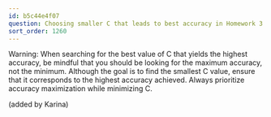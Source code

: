 ```yaml
---
id: b5c44e4f07
question: Choosing smaller C that leads to best accuracy in Homework 3 Question 6
sort_order: 1260
---
```


Warning: When searching for the best value of C that yields the highest accuracy, be mindful that you should be looking for the maximum accuracy, not the minimum. Although the goal is to find the smallest C value, ensure that it corresponds to the highest accuracy achieved. Always prioritize accuracy maximization while minimizing C.

(added by Karina)

